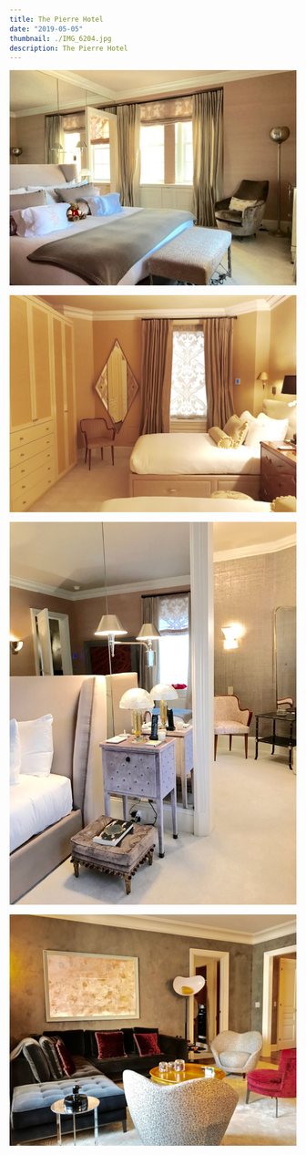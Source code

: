 ```yaml
---
title: The Pierre Hotel
date: "2019-05-05"
thumbnail: ./IMG_6204.jpg
description: The Pierre Hotel
---
```


![Clean lines](./IMG_62111.jpg)

![Clean lines](./IMG_62561.jpg)

![Clean lines](./IMG_62371.jpg)

![Clean lines](./IMG_62102.jpg)
